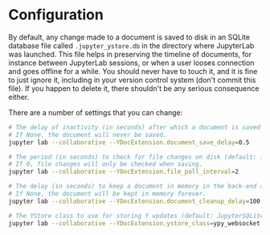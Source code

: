 # Configuration

By default, any change made to a document is saved to disk in an SQLite database file called
`.jupyter_ystore.db` in the directory where JupyterLab was launched. This file helps in
preserving the timeline of documents, for instance between JupyterLab sessions, or when a user
looses connection and goes offline for a while. You should never have to touch it, and it is
fine to just ignore it, including in your version control system (don't commit this file). If
you happen to delete it, there shouldn't be any serious consequence either.

There are a number of settings that you can change:

```bash
# The delay of inactivity (in seconds) after which a document is saved to disk (default: 1).
# If None, the document will never be saved.
jupyter lab --collaborative --YDocExtension.document_save_delay=0.5

# The period (in seconds) to check for file changes on disk (default: 1).
# If 0, file changes will only be checked when saving.
jupyter lab --collaborative --YDocExtension.file_poll_interval=2

# The delay (in seconds) to keep a document in memory in the back-end after all clients disconnect (default: 60).
# If None, the document will be kept in memory forever.
jupyter lab --collaborative --YDocExtension.document_cleanup_delay=100

# The YStore class to use for storing Y updates (default: JupyterSQLiteYStore).
jupyter lab --collaborative --YDocExtension.ystore_class=ypy_websocket.ystore.TempFileYStore
```
